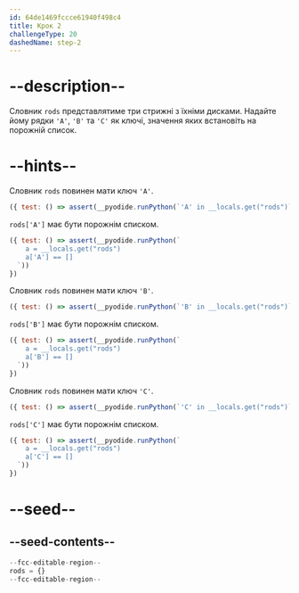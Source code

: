 ```yaml
---
id: 64de1469fccce61940f498c4
title: Крок 2
challengeType: 20
dashedName: step-2
---
```


# --description--

Словник `rods` представлятиме три стрижні з їхніми дисками. Надайте йому рядки `'A'`, `'B'` та `'C'` як ключі, значення яких встановіть на порожній список.

# --hints--

Словник `rods` повинен мати ключ `'A'`.

```js
({ test: () => assert(__pyodide.runPython(`'A' in __locals.get("rods")`)) })

```

`rods['A']` має бути порожнім списком.

```js
({ test: () => assert(__pyodide.runPython(`
    a = __locals.get("rods")
    a['A'] == []
  `))
})
```

Словник `rods` повинен мати ключ `'B'`.

```js
({ test: () => assert(__pyodide.runPython(`'B' in __locals.get("rods")`)) })

```

`rods['B']` має бути порожнім списком.

```js
({ test: () => assert(__pyodide.runPython(`
    a = __locals.get("rods")
    a['B'] == []
  `))
})
```

Словник `rods` повинен мати ключ `'C'`.

```js
({ test: () => assert(__pyodide.runPython(`'C' in __locals.get("rods")`)) })

```

`rods['C']` має бути порожнім списком.

```js
({ test: () => assert(__pyodide.runPython(`
    a = __locals.get("rods")
    a['C'] == []
  `))
})
```

# --seed--

## --seed-contents--

```py
--fcc-editable-region--
rods = {}
--fcc-editable-region--
```
